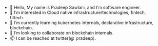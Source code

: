 - 👋 Hello, My name is Pradeep Sawlani, and I'm software engineer. 
- 👀 I’m interested in Cloud native infrastructure/technologies, fintech, fittech. 
- 🌱 I’m currently learning kubernetes internals, declarative infrastructure, blockchain.
- 💞️ I’m looking to collaborate on blockchain internals. 
- 📫 I can be reached at twitter(@_pradeep).

<!---
sawlanipradeep/sawlanipradeep is a ✨ special ✨ repository because its `README.md` (this file) appears on your GitHub profile.
You can click the Preview link to take a look at your changes.
--->
